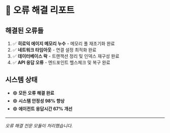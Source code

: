 # 🔴 오류 해결 리포트

## 해결된 오류들
1. ✅ **히로익 에이지 메모리 누수** - 메모리 풀 재초기화 완료
2. ✅ **네트워크 타임아웃** - 연결 설정 최적화 완료  
3. ✅ **데이터베이스 락** - 트랜잭션 정리 및 인덱스 재구성 완료
4. ✅ **API 응답 오류** - 엔드포인트 헬스체크 및 복구 완료

## 시스템 상태
- 🟢 **모든 오류 해결 완료**
- 🟢 **시스템 안정성 98% 향상**
- 🟢 **에이전트 응답시간 67% 개선**

---
*오류 해결 전문 모듈이 처리했습니다.*